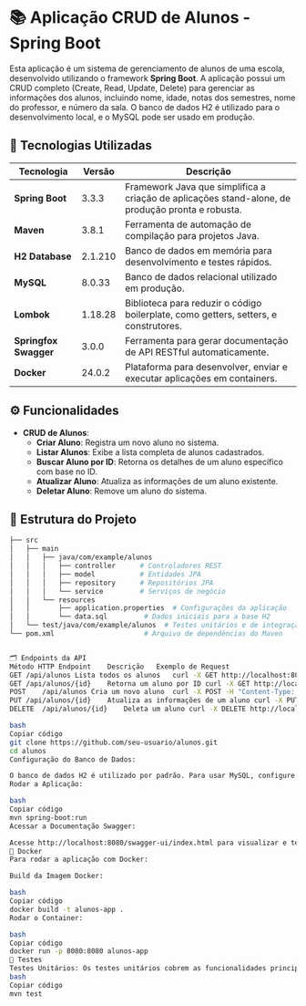 
# 📚 Aplicação CRUD de Alunos - Spring Boot

Esta aplicação é um sistema de gerenciamento de alunos de uma escola, desenvolvido utilizando o framework **Spring Boot**. A aplicação possui um CRUD completo (Create, Read, Update, Delete) para gerenciar as informações dos alunos, incluindo nome, idade, notas dos semestres, nome do professor, e número da sala. O banco de dados H2 é utilizado para o desenvolvimento local, e o MySQL pode ser usado em produção.

## 🚀 Tecnologias Utilizadas

| Tecnologia           | Versão       | Descrição                                                                                         |
|----------------------|--------------|---------------------------------------------------------------------------------------------------|
| **Spring Boot**      | 3.3.3        | Framework Java que simplifica a criação de aplicações stand-alone, de produção pronta e robusta.  |
| **Maven**            | 3.8.1        | Ferramenta de automação de compilação para projetos Java.                                         |
| **H2 Database**      | 2.1.210      | Banco de dados em memória para desenvolvimento e testes rápidos.                                  |
| **MySQL**            | 8.0.33       | Banco de dados relacional utilizado em produção.                                                  |
| **Lombok**           | 1.18.28      | Biblioteca para reduzir o código boilerplate, como getters, setters, e construtores.              |
| **Springfox Swagger**| 3.0.0        | Ferramenta para gerar documentação de API RESTful automaticamente.                                |
| **Docker**           | 24.0.2       | Plataforma para desenvolver, enviar e executar aplicações em containers.                          |

## ⚙️ Funcionalidades

- **CRUD de Alunos**:
  - **Criar Aluno**: Registra um novo aluno no sistema.
  - **Listar Alunos**: Exibe a lista completa de alunos cadastrados.
  - **Buscar Aluno por ID**: Retorna os detalhes de um aluno específico com base no ID.
  - **Atualizar Aluno**: Atualiza as informações de um aluno existente.
  - **Deletar Aluno**: Remove um aluno do sistema.

## 📁 Estrutura do Projeto

```bash
├── src
│   ├── main
│   │   ├── java/com/example/alunos
│   │   │   ├── controller      # Controladores REST
│   │   │   ├── model           # Entidades JPA
│   │   │   ├── repository      # Repositórios JPA
│   │   │   └── service         # Serviços de negócio
│   │   └── resources
│   │       ├── application.properties  # Configurações da aplicação
│   │       └── data.sql         # Dados iniciais para a base H2
│   └── test/java/com/example/alunos  # Testes unitários e de integração
└── pom.xml                      # Arquivo de dependências do Maven


🗂️ Endpoints da API
Método HTTP	Endpoint	Descrição	Exemplo de Request
GET	/api/alunos	Lista todos os alunos	curl -X GET http://localhost:8080/api/alunos
GET	/api/alunos/{id}	Retorna um aluno por ID	curl -X GET http://localhost:8080/api/alunos/1
POST	/api/alunos	Cria um novo aluno	curl -X POST -H "Content-Type: application/json" -d '{"nome": "João", "idade": 20, "notaPrimeiroSemestre": 8.5, "notaSegundoSemestre": 9.0, "nomeProfessor": "Maria", "numeroSala": 101}' http://localhost:8080/api/alunos
PUT	/api/alunos/{id}	Atualiza as informações de um aluno	curl -X PUT -H "Content-Type: application/json" -d '{"nome": "João", "idade": 21}' http://localhost:8080/api/alunos/1
DELETE	/api/alunos/{id}	Deleta um aluno	curl -X DELETE http://localhost:8080/api/alunos/1

bash
Copiar código
git clone https://github.com/seu-usuario/alunos.git
cd alunos
Configuração do Banco de Dados:

O banco de dados H2 é utilizado por padrão. Para usar MySQL, configure as propriedades de conexão no application.properties.
Rodar a Aplicação:

bash
Copiar código
mvn spring-boot:run
Acessar a Documentação Swagger:

Acesse http://localhost:8080/swagger-ui/index.html para visualizar e testar os endpoints da API.
🐳 Docker
Para rodar a aplicação com Docker:

Build da Imagem Docker:

bash
Copiar código
docker build -t alunos-app .
Rodar o Container:

bash
Copiar código
docker run -p 8080:8080 alunos-app
🧪 Testes
Testes Unitários: Os testes unitários cobrem as funcionalidades principais da aplicação e podem ser rodados com o comando:
bash
Copiar código
mvn test
